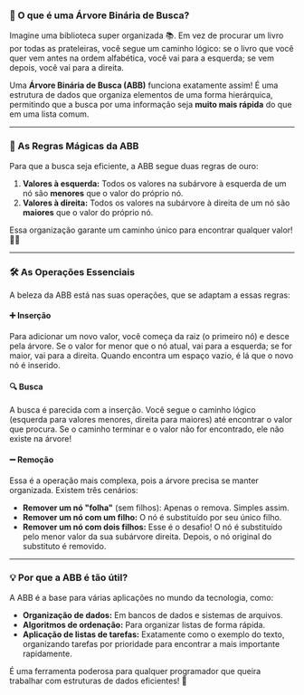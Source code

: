 ### 🌳 O que é uma Árvore Binária de Busca?

Imagine uma biblioteca super organizada 📚. Em vez de procurar um livro por todas as prateleiras, você segue um caminho lógico: se o livro que você quer vem antes na ordem alfabética, você vai para a esquerda; se vem depois, você vai para a direita.

Uma **Árvore Binária de Busca (ABB)** funciona exatamente assim! É uma estrutura de dados que organiza elementos de uma forma hierárquica, permitindo que a busca por uma informação seja **muito mais rápida** do que em uma lista comum.

---

### 🔑 As Regras Mágicas da ABB

Para que a busca seja eficiente, a ABB segue duas regras de ouro:

1.  **Valores à esquerda:** Todos os valores na subárvore à esquerda de um nó são **menores** que o valor do próprio nó.
2.  **Valores à direita:** Todos os valores na subárvore à direita de um nó são **maiores** que o valor do próprio nó.

Essa organização garante um caminho único para encontrar qualquer valor! 🕵️‍♂️

---

### 🛠️ As Operações Essenciais

A beleza da ABB está nas suas operações, que se adaptam a essas regras:

#### ➕ Inserção

Para adicionar um novo valor, você começa da raiz (o primeiro nó) e desce pela árvore. Se o valor for menor que o nó atual, vai para a esquerda; se for maior, vai para a direita. Quando encontra um espaço vazio, é lá que o novo nó é inserido.

#### 🔍 Busca

A busca é parecida com a inserção. Você segue o caminho lógico (esquerda para valores menores, direita para maiores) até encontrar o valor que procura. Se o caminho terminar e o valor não for encontrado, ele não existe na árvore!

#### ➖ Remoção

Essa é a operação mais complexa, pois a árvore precisa se manter organizada. Existem três cenários:
* **Remover um nó "folha"** (sem filhos): Apenas o remova. Simples assim.
* **Remover um nó com um filho:** O nó é substituído por seu único filho.
* **Remover um nó com dois filhos:** Esse é o desafio! O nó é substituído pelo menor valor da sua subárvore direita. Depois, o nó original do substituto é removido.

---

### 💡 Por que a ABB é tão útil?

A ABB é a base para várias aplicações no mundo da tecnologia, como:
* **Organização de dados:** Em bancos de dados e sistemas de arquivos.
* **Algoritmos de ordenação:** Para organizar listas de forma rápida.
* **Aplicação de listas de tarefas:** Exatamente como o exemplo do texto, organizando tarefas por prioridade para encontrar a mais importante rapidamente.

É uma ferramenta poderosa para qualquer programador que queira trabalhar com estruturas de dados eficientes! 💪